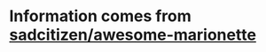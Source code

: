 # Information comes from [sadcitizen/awesome-marionette](https://github.com/sadcitizen/awesome-marionette)

